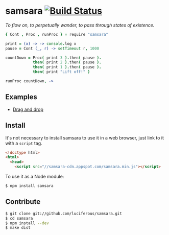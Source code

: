 # samsara [![Build Status](https://secure.travis-ci.org/luciferous/samsara.png?branch=master)](http://travis-ci.org/luciferous/samsara)

*To flow on, to perpetually wander, to pass through states of existence.*

```coffeescript
{ Cont , Proc , runProc } = require "samsara"

print = (x) -> -> console.log x
pause = Cont (_, r) -> setTimeout r, 1000

countDown = Proc( print 3 ).then( pause ).
            then( print 2 ).then( pause ).
            then( print 1 ).then( pause ).
            then( print "Lift off!" )

runProc countDown, ->
```

## Examples

- [Drag and drop](http://lcfrs.org/samsara/docs/dragndrop.html)

## Install

It's not necessary to install samsara to use it in a web browser, just link to
it with a `script` tag.

```html
<!doctype html>
<html>
  <head>
    <script src="//samsara-cdn.appspot.com/samsara.min.js"></script>
```

To use it as a Node module:

```sh
$ npm install samsara
```

## Contribute

```sh
$ git clone git://github.com/luciferous/samsara.git
$ cd samsara
$ npm install --dev
$ make dist
```

[browserify]: https://github.com/substack/node-browserify
[coffee-script]: https://github.com/jashkenas/coffee-script
